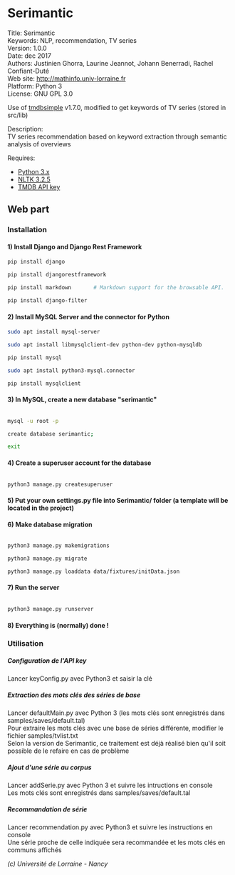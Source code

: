 # Serimantic #

Title: Serimantic  
Keywords: NLP, recommendation, TV series  
Version: 1.0.0  
Date: dec 2017  
Authors: Justinien Ghorra, Laurine Jeannot, Johann Benerradi, Rachel Confiant-Duté  
Web site: <http://mathinfo.univ-lorraine.fr>  
Platform: Python 3  
License: GNU GPL 3.0  

Use of [tmdbsimple](https://github.com/celiao/tmdbsimple) v1.7.0, modified to get keywords of TV series (stored in src/lib)

Description:  
TV series recommendation based on keyword extraction through semantic analysis of overviews  


Requires:  
  - [Python 3.x](https://www.python.org/download/releases/3.0/)  
  - [NLTK 3.2.5](http://www.nltk.org)  
  - [TMDB API key](https://www.themoviedb.org/documentation/api)  

## Web part
### Installation
#### 1) Install Django and Django Rest Framework
```bash    
pip install django

pip install djangorestframework

pip install markdown       # Markdown support for the browsable API.

pip install django-filter

```
#### 2) Install MySQL Server and the connector for Python
```bash
sudo apt install mysql-server

sudo apt install libmysqlclient-dev python-dev python-mysqldb

pip install mysql

sudo apt install python3-mysql.connector 

pip install mysqlclient

```
#### 3) In MySQL, create a new database "serimantic"
```bash

mysql -u root -p

create database serimantic;

exit
```
#### 4) Create a superuser account for the database 
```bash

python3 manage.py createsuperuser

```
#### 5) Put your own settings.py file into Serimantic/ folder (a template will be located in the project)

#### 6) Make database migration
```bash

python3 manage.py makemigrations

python3 manage.py migrate

python3 manage.py loaddata data/fixtures/initData.json

```
#### 7) Run the server
```bash

python3 manage.py runserver

```
#### 8) Everything is (normally) done !

### Utilisation
##### Configuration de l'API key  
Lancer keyConfig.py avec Python3 et saisir la clé

##### Extraction des mots clés des séries de base  
Lancer defaultMain.py avec Python 3 (les mots clés sont enregistrés dans samples/saves/default.tal)  
Pour extraire les mots clés avec une base de séries différente, modifier le fichier samples/tvlist.txt  
Selon la version de Serimantic, ce traitement est déjà réalisé bien qu'il soit possible de le refaire en cas de problème  

##### Ajout d'une série au corpus  
Lancer addSerie.py avec Python 3 et suivre les intructions en console  
Les mots clés sont enregistrés dans samples/saves/default.tal  

##### Recommandation de série  
Lancer recommendation.py avec Python3 et suivre les instructions en console  
Une série proche de celle indiquée sera recommandée et les mots clés en communs affichés  


*(c) Université de Lorraine - Nancy*
